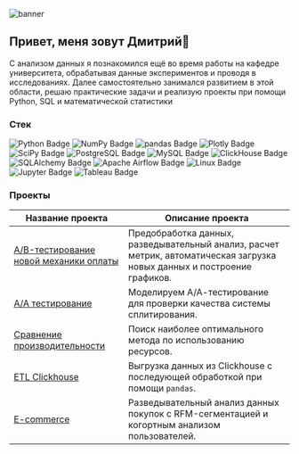 ![banner](https://static-cdn.jtvnw.net/jtv_user_pictures/71717c6b-202a-4d6a-8785-77a3c72e6d4a-profile_banner-480.png")


## Привет, меня зовут Дмитрий👋

С анализом данных я познакомился ещё во время работы на кафедре университета, обрабатывая данные экспериментов и проводя в исследованиях. Далее самостоятельно занимался развитием в этой области, решаю практические задачи и реализую проекты при помощи Python, SQL и математической статистики

### Стек 
<div align="left">
  
![Python Badge](https://img.shields.io/badge/Python-3776AB?logo=python&logoColor=fff&style=flat)
![NumPy Badge](https://img.shields.io/badge/NumPy-013243?logo=numpy&logoColor=fff&style=flat)
![pandas Badge](https://img.shields.io/badge/pandas-150458?logo=pandas&logoColor=fff&style=flat)
![Plotly Badge](https://img.shields.io/badge/Plotly-3F4F75?logo=plotly&logoColor=fff&style=flat)
![SciPy Badge](https://img.shields.io/badge/SciPy-8CAAE6?logo=scipy&logoColor=fff&style=flat)
![PostgreSQL Badge](https://img.shields.io/badge/PostgreSQL-4169E1?logo=postgresql&logoColor=fff&style=flat)
![MySQL Badge](https://img.shields.io/badge/MySQL-4479A1?logo=mysql&logoColor=fff&style=flat)
![ClickHouse Badge](https://img.shields.io/badge/ClickHouse-FFCC01?logo=clickhouse&logoColor=000&style=flat)
![SQLAlchemy Badge](https://img.shields.io/badge/SQLAlchemy-D71F00?logo=sqlalchemy&logoColor=fff&style=flat)
![Apache Airflow Badge](https://img.shields.io/badge/Apache%20Airflow-017CEE?logo=apacheairflow&logoColor=fff&style=flat)
![Linux Badge](https://img.shields.io/badge/Linux-FCC624?logo=linux&logoColor=000&style=flat)
![Jupyter Badge](https://img.shields.io/badge/Jupyter-F37626?logo=jupyter&logoColor=fff&style=flat)
![Tableau Badge](https://img.shields.io/badge/Tableau-E97627?logo=tableau&logoColor=fff&style=flat)

</div>

### Проекты
|Название проекта| Описание проекта|
|----------------|-----------------|
|[А/B-тестирование новой механики оплаты](https://github.com/DGrbnv/A-B-testing-statistics)|Предобработка данных, разведывательный анализ, расчет метрик, автоматическая загрузка новых данных и построение графиков.|
|[A/A тестирование](https://github.com/DGrbnv/A-A-split-test)|Моделируем А/А-тестирование для проверки качества системы сплитирования.|
|[Сравнение производительности](https://github.com/DGrbnv/speed_comparsion)|Поиск наиболее оптимального метода по использованию ресурсов.|
|[ETL Clickhouse](https://github.com/DGrbnv/etl_clickhouse)|Выгрузка данных из Clickhouse c последующей обработкой при помощи `pandas`.|
|[E-commerce](https://github.com/DGrbnv/e_commerce)|Разведывательный анализ данных покупок с RFM-сегментацией и когортным анализом пользователей.|

<!--
**DGrbnv/dgrbnv** is a ✨ _special_ ✨ repository because its `README.md` (this file) appears on your GitHub profile.

Here are some ideas to get you started:

- 🔭 I’m currently working on ...
- 🌱 I’m currently learning ...
- 👯 I’m looking to collaborate on ...
- 🤔 I’m looking for help with ...
- 💬 Ask me about ...
- 📫 How to reach me: ...
- 😄 Pronouns: ...
- ⚡ Fun fact: ...
-->
